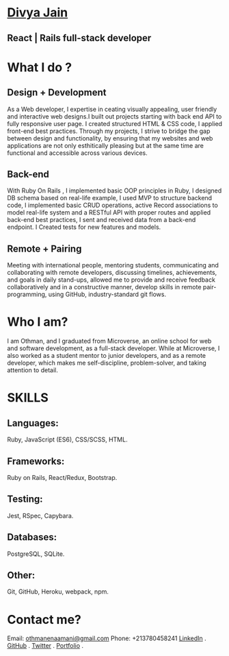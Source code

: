 # [Divya Jain]( https://othman-19.github.io/my_portfolio/)
## React | Rails full-stack developer

# What I do ?
## Design + Development
As a Web developer, I expertise in ceating visually appealing, user friendly and interactive web designs.I built out projects starting with back end API to fully responsive user page. I created structured HTML & CSS code, I applied front-end best practices. Through my projects, I strive to bridge the gap between design and functionality, by ensuring that my websites and web applications are not only esthitically pleasing but at the same time are functional and accessible across various devices. 

## Back-end
With Ruby On Rails , I implemented basic OOP principles in Ruby, I designed DB schema based on real-life example, I used MVP to structure backend code, I implemented basic CRUD operations, active Record associations to model real-life system and a RESTful API with proper routes and applied back-end best practices, I sent and received data from a back-end endpoint. I Created tests for new features and models.

## Remote + Pairing
Meeting with international people, mentoring students, communicating and collaborating with remote developers, discussing timelines, achievements, and goals in daily stand-ups, allowed me to provide and receive feedback collaboratively and in a constructive manner, develop skills in remote pair-programming, using GitHub, industry-standard git flows.

# Who I am?
I am Othman, and I graduated from Microverse, an online school for web and software development, as a full-stack developer. While at Microverse, I also worked as a student mentor to junior developers, and as a remote developer, which makes me self-discipline, problem-solver, and taking attention to detail.

# SKILLS
## Languages:
Ruby, JavaScript (ES6), CSS/SCSS, HTML.
## Frameworks:
Ruby on Rails, React/Redux, Bootstrap.
## Testing:
Jest, RSpec, Capybara.
## Databases:
PostgreSQL, SQLite.
## Other:
Git, GitHub, Heroku, webpack, npm.

# Contact me?
Email: othmanenaamani@gmail.com
Phone: +213780458241
[LinkedIn](https://www.linkedin.com/in/othman-namani/) .
[GitHub](https://github.com/othman-19) .
[Twitter](https://twitter.com/ONaamani) .
[Portfolio](https://othman-19.github.io/my_portfolio/) .





